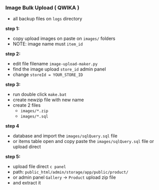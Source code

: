 ### Image Bulk Upload ( QWIKA )
* all backup files on `logs` directory 

**step 1:**
* copy upload images on paste on `images/` folders
* NOTE: image name must `item_id`

**step 2:**
* edit file filename `image-upload-maker.py`
* find the image upload `store_id` admin panel
* change `storeId = YOUR_STORE_ID`

**step 3:**
* run double click `make.bat`
* create newzip file with new name 
* create 2 files
	* `images/*.zip`
	* `images/*.sql`

**step 4**
* database and import the `images/sqlQuery.sql` file 
* or items table open and copy paste the `images/sqlQuery.sql` file or upload direct 

**step 5:**
* upload file direct `c panel`
* path: `public_html/admin/storage/app/public/product/`
* or admin panel `Gallery` -> `Product` upload zip file
* and extract it 